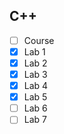 ## C++

- [ ] Course
- [x] Lab 1
- [x] Lab 2
- [x] Lab 3
- [x] Lab 4
- [x] Lab 5
- [ ] Lab 6
- [ ] Lab 7
